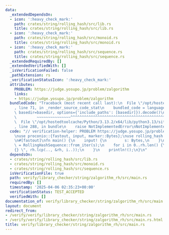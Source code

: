 ```yaml
---
data:
  _extendedDependsOn:
  - icon: ':heavy_check_mark:'
    path: crates/string/rolling_hash/src/lib.rs
    title: crates/string/rolling_hash/src/lib.rs
  - icon: ':heavy_check_mark:'
    path: crates/string/rolling_hash/src/monoid.rs
    title: crates/string/rolling_hash/src/monoid.rs
  - icon: ':heavy_check_mark:'
    path: crates/string/rolling_hash/src/sequence.rs
    title: crates/string/rolling_hash/src/sequence.rs
  _extendedRequiredBy: []
  _extendedVerifiedWith: []
  _isVerificationFailed: false
  _pathExtension: rs
  _verificationStatusIcon: ':heavy_check_mark:'
  attributes:
    PROBLEM: https://judge.yosupo.jp/problem/zalgorithm
    links:
    - https://judge.yosupo.jp/problem/zalgorithm
  bundledCode: "Traceback (most recent call last):\n  File \"/opt/hostedtoolcache/Python/3.13.2/x64/lib/python3.13/site-packages/onlinejudge_verify/documentation/build.py\"\
    , line 71, in _render_source_code_stat\n    bundled_code = language.bundle(stat.path,\
    \ basedir=basedir, options={'include_paths': [basedir]}).decode()\n          \
    \         ~~~~~~~~~~~~~~~^^^^^^^^^^^^^^^^^^^^^^^^^^^^^^^^^^^^^^^^^^^^^^^^^^^^^^^^^^^^^^^^^^\n\
    \  File \"/opt/hostedtoolcache/Python/3.13.2/x64/lib/python3.13/site-packages/onlinejudge_verify/languages/rust.py\"\
    , line 288, in bundle\n    raise NotImplementedError\nNotImplementedError\n"
  code: "// verification-helper: PROBLEM https://judge.yosupo.jp/problem/zalgorithm\n\
    \nuse proconio::{fastout, input, marker::Bytes};\nuse rolling_hash::RollingHashSequence;\n\
    \n#[fastout]\nfn main() {\n    input! {\n        s: Bytes,\n    }\n\n    let rh\
    \ = RollingHashSequence::from_iter(s);\n    for i in 0..rh.len() {\n        print!(\"\
    {} \", rh.lcp(.., &rh, i..));\n    }\n    println!();\n}\n"
  dependsOn:
  - crates/string/rolling_hash/src/lib.rs
  - crates/string/rolling_hash/src/monoid.rs
  - crates/string/rolling_hash/src/sequence.rs
  isVerificationFile: true
  path: verify/library_checker/string/zalgorithm_rh/src/main.rs
  requiredBy: []
  timestamp: '2025-04-06 02:35:23+00:00'
  verificationStatus: TEST_ACCEPTED
  verifiedWith: []
documentation_of: verify/library_checker/string/zalgorithm_rh/src/main.rs
layout: document
redirect_from:
- /verify/verify/library_checker/string/zalgorithm_rh/src/main.rs
- /verify/verify/library_checker/string/zalgorithm_rh/src/main.rs.html
title: verify/library_checker/string/zalgorithm_rh/src/main.rs
---
```

